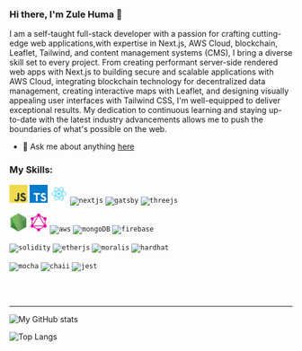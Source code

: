 
  
  
  ### Hi there, I'm Zule Huma 👋
  
   I am a self-taught full-stack developer with a passion for crafting cutting-edge web applications,with expertise in Next.js, AWS Cloud, blockchain,     Leaflet, Tailwind, and content management systems (CMS), I bring a diverse skill set to every project. From creating performant server-side rendered web  apps with Next.js to building secure and scalable applications with AWS Cloud, integrating blockchain technology for decentralized data management,
 creating interactive maps with Leaflet, and designing visually appealing user interfaces with Tailwind CSS, I'm well-equipped to deliver exceptional results. My dedication to continuous learning and staying up-to-date with the latest industry advancements allows me to push the boundaries of what's possible on the web.
<br />
- 💬 Ask me about anything [here](https://github.com/hhzule/hhzule/issues)

### My Skills:


<code><img height="32" alt="javascript" src="https://raw.githubusercontent.com/github/explore/80688e429a7d4ef2fca1e82350fe8e3517d3494d/topics/javascript/javascript.png"></code>
<code><img height="32" alt="typescript" src="https://raw.githubusercontent.com/github/explore/80688e429a7d4ef2fca1e82350fe8e3517d3494d/topics/typescript/typescript.png"></code>
<code><img height="32" alt="react" src="https://raw.githubusercontent.com/github/explore/80688e429a7d4ef2fca1e82350fe8e3517d3494d/topics/react/react.png"></code>
<code><img height="32" alt="nextjs" src="https://logowik.com/content/uploads/images/nextjs7685.logowik.com.webp" /></code>
<code><img height="32" alt="gatsby" src="https://seeklogo.com/images/G/gatsby-logo-1A245AD37F-seeklogo.com.png" /></code>
<code><img height="34" alt="threejs" src="https://vvcestudio.com.br/static/assetsv5/img/codigo/logothreejs.png" /></code>


<code><img height="32" alt="nodejs" src="https://raw.githubusercontent.com/github/explore/80688e429a7d4ef2fca1e82350fe8e3517d3494d/topics/nodejs/nodejs.png"></code> 
<code><img height="32" alt="graphql" src="https://raw.githubusercontent.com/github/explore/5c058a388828bb5fde0bcafd4bc867b5bb3f26f3/topics/graphql/graphql.png"></code>
<code><img height="32" alt="aws" src="https://www.pngplay.com/wp-content/uploads/3/Amazon-Web-Services-AWS-Logo-PNG-HD-Quality.png" /></code>
<code><img height="36" alt="mongoDB" src="https://www.pngall.com/wp-content/uploads/13/Mongodb-Transparent.png" /></code>
<code><img height="36" alt="firebase" src="https://e7.pngegg.com/pngimages/119/167/png-clipart-firebase-cloud-messaging-google-developers-software-development-kit-google-angle-triangle-thumbnail.png" /></code>



<code><img height="32" alt="solidity" src="https://icon2.cleanpng.com/20190726/uli/kisspng-solidity-smart-contract-programming-language-ether-blockchain-development-bearplex-5d3afdfe93fac2.9289112115641471986061.jpg" /></code>
<code><img height="32" alt="etherjs" src="https://go.gitcoin.co/hubfs/ethersjs.png" /></code>
<code><img height="32" alt="moralis" src="https://moralis.io/wp-content/uploads/2021/06/Moralis-Glass-Favicon.svg" /></code>
<code><img height="32" alt="hardhat" src="https://seeklogo.com/images/H/hardhat-logo-888739EBB4-seeklogo.com.png" /></code>

<code><img height="32" alt="mocha" src="https://e7.pngegg.com/pngimages/21/493/png-clipart-mocha-node-js-javascript-software-testing-npm-github-logo-sign.png" /></code>
<code><img height="32" alt="chaii" src="https://camo.githubusercontent.com/7ecbd4531436e4f20c1dba52a4fd4ac367cfcc20a2f62cfe7a10f32da306afc6/687474703a2f2f636861696a732e636f6d2f696d672f636861692d6c6f676f2e706e67" /></code>
<code><img height="32" alt="jest" src="https://miro.medium.com/v2/resize:fit:300/1*veOyRtKTPeoqC_VlWNUc5Q.png" /></code>



<br />
<br />

---
![My GitHub stats](https://github-readme-stats.vercel.app/api?username=hhzule&show_icons=true&theme=synthwave)

![Top Langs](https://github-readme-stats.vercel.app/api/top-langs/?username=hhzule)

